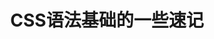 ---
layout: post
title: CSS语法基础的一些速记
categories: [CSS, Notes]
description: CSS语法基础的一些速记。简要地介绍了CSS的语法，包括各种选择器和属性等。
keywords: CSS, grammar
---